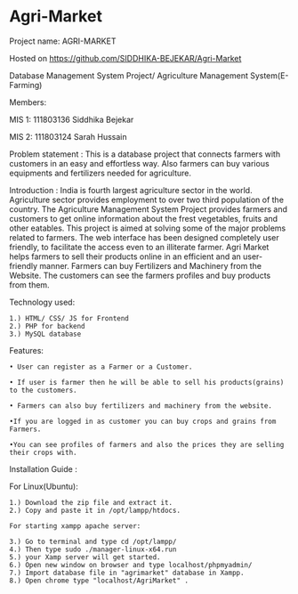 # Agri-Market
Project name: AGRI-MARKET

Hosted on https://github.com/SIDDHIKA-BEJEKAR/Agri-Market

Database Management System Project/ Agriculture Management System(E-Farming)

Members:

MIS 1: 111803136 Siddhika Bejekar

MIS 2: 111803124 Sarah Hussain 

Problem statement  : 
	This is a database project that connects farmers with customers in an easy and effortless way. Also farmers can buy various equipments and fertilizers needed for agriculture.

Introduction :
	India is fourth largest agriculture sector in the world. Agriculture sector provides employment to over two third population of the country. The Agriculture Management System Project provides farmers and customers to get online information about the frest vegetables, fruits and other eatables. This project is aimed at solving some of the major problems related to farmers. The web interface has been designed completely user friendly, to facilitate the access even to an illiterate farmer. Agri Market helps farmers to sell their products online in an efficient and an user-friendly manner. Farmers can buy Fertilizers and Machinery from the Website. The customers can see the farmers profiles and buy products from them.

Technology used:

    1.) HTML/ CSS/ JS for Frontend
    2.) PHP for backend
    3.) MySQL database
    
Features:

    • User can register as a Farmer or a Customer.
    
    • If user is farmer then he will be able to sell his products(grains) to the customers.
    
    • Farmers can also buy fertilizers and machinery from the website.
    
    •If you are logged in as customer you can buy crops and grains from Farmers.
    
    •You can see profiles of farmers and also the prices they are selling their crops with.
    
Installation Guide :

 For Linux(Ubuntu):
    
    1.) Download the zip file and extract it.
    2.) Copy and paste it in /opt/lampp/htdocs.
    
    For starting xampp apache server:
    
    3.) Go to terminal and type cd /opt/lampp/
    4.) Then type sudo ./manager-linux-x64.run
    5.) your Xamp server will get started.
    6.) Open new window on browser and type localhost/phpmyadmin/
    7.) Import database file in "agrimarket" database in Xampp.
    8.) Open chrome type "localhost/AgriMarket" .

 
